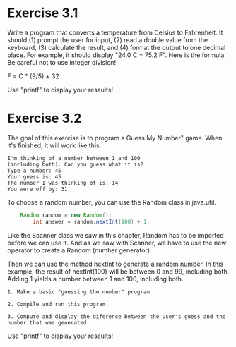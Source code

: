 # Exercise 3.1

Write a program that converts a temperature from Celsius to
Fahrenheit. It should (1) prompt the user for input, (2) read a double value
from the keyboard, (3) calculate the result, and (4) format the output to one
decimal place. For example, it should display "24.0 C = 75.2 F".
Here is the formula. Be careful not to use integer division!

F = C * (9/5) + 32

Use "printf" to display your resaults!

# Exercise 3.2

The goal of this exercise is to program a Guess My Number"
game. When it's finished, it will work like this:

	I'm thinking of a number between 1 and 100
	(including both). Can you guess what it is?
	Type a number: 45
	Your guess is: 45
	The number I was thinking of is: 14
	You were off by: 31

To choose a random number, you can use the Random class in java.util.

```java
 	Random random = new Random();
      	int answer = random.nextInt(100) + 1;
```

Like the Scanner class we saw in this chapter, Random has to be imported
before we can use it. And as we saw with Scanner, we have to use the new
operator to create a Random (number generator).

Then we can use the method nextInt to generate a random number. In this
example, the result of nextInt(100) will be between 0 and 99, including both.
Adding 1 yields a number between 1 and 100, including both.

	1. Make a basic "guessing the number" program

	2. Compile and run this program.

	3. Compute and display the diference between the user's guess and the
	number that was generated.

Use "printf" to display your resaults!
